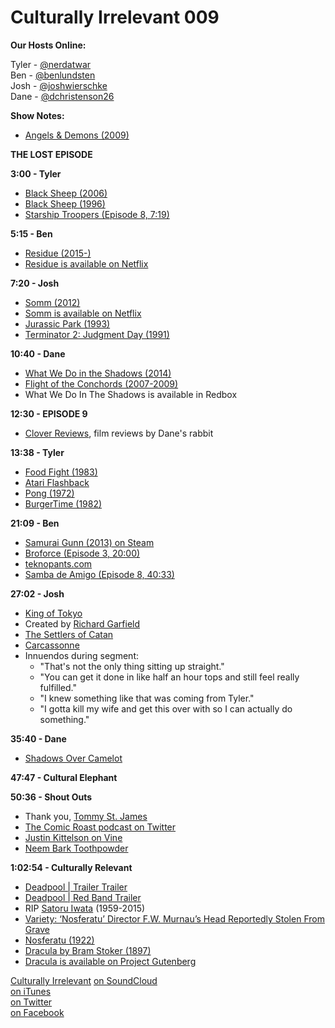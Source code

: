 # Culturally Irrelevant 009

**Our Hosts Online:**  

Tyler - [@nerdatwar]  
Ben - [@benlundsten]  
Josh - [@joshwierschke]  
Dane - [@dchristenson26]  

**Show Notes:**

 - [Angels & Demons (2009)](http://www.imdb.com/title/tt0808151/)

**THE LOST EPISODE**

**3:00 - Tyler**  

 - [Black Sheep (2006)](http://www.imdb.com/title/tt0779982/)
 - [Black Sheep (1996)](http://www.imdb.com/title/tt0115697/)
 - [Starship Troopers (Episode 8, 7:19)](http://www.culturallyirrelevant.com/podcast/8)

**5:15 - Ben**  

 - [Residue (2015-)](http://www.imdb.com/title/tt3328442/)
 - [Residue is available on Netflix](http://www.netflix.com/title/80035480)

**7:20 - Josh**  

 - [Somm (2012)](http://www.imdb.com/title/tt2204371/)
 - [Somm is available on Netflix](http://www.netflix.com/title/70273636)
 - [Jurassic Park (1993)](http://www.imdb.com/title/tt0107290/)
 - [Terminator 2: Judgment Day (1991)](http://www.imdb.com/title/tt0103064/)

**10:40 - Dane**  

 - [What We Do in the Shadows (2014)](http://www.imdb.com/title/tt3416742/)
 - [Flight of the Conchords (2007-2009)](http://www.imdb.com/title/tt0863046/)
 - What We Do In The Shadows is available in Redbox

**12:30 - EPISODE 9**

 - [Clover Reviews](http://thirstycatcollection.blogspot.com/2015/07/clover-reviews-volume-2-episode-5.html), film reviews by Dane's rabbit

**13:38 - Tyler**  

 - [Food Fight (1983)](https://en.wikipedia.org/wiki/Food_Fight_(video_game))
 - [Atari Flashback](https://en.wikipedia.org/wiki/Atari_Flashback)
 - [Pong (1972)](https://en.wikipedia.org/wiki/Pong)
 - [BurgerTime (1982)](https://en.wikipedia.org/wiki/BurgerTime)

**21:09 - Ben**  

 - [Samurai Gunn (2013) on Steam](http://store.steampowered.com/app/239090/)
 - [Broforce (Episode 3, 20:00)](http://www.culturallyirrelevant.com/podcast/3)
 - [teknopants.com](http://teknopants.com/)
 - [Samba de Amigo (Episode 8, 40:33)](http://www.culturallyirrelevant.com/podcast/8)

**27:02 - Josh**  

 - [King of Tokyo](https://en.wikipedia.org/wiki/King_of_Tokyo)
 - Created by [Richard Garfield](https://en.wikipedia.org/wiki/Richard_Garfield)
 - [The Settlers of Catan](https://en.wikipedia.org/wiki/Catan)
 - [Carcassonne](https://en.wikipedia.org/wiki/Carcassonne_(board_game))
 - Innuendos during segment:
     - "That's not the only thing sitting up straight."
     - "You can get it done in like half an hour tops and still feel really fulfilled."
     - "I knew something like that was coming from Tyler."
     - "I gotta kill my wife and get this over with so I can actually do something."

**35:40 - Dane**  

 - [Shadows Over Camelot](https://en.wikipedia.org/wiki/Shadows_Over_Camelot)

**47:47 - Cultural Elephant**

**50:36 - Shout Outs**

 - Thank you, [Tommy St. James](https://twitter.com/TommyStJames)
 - [The Comic Roast podcast on Twitter](https://twitter.com/thecomicroast)
 - [Justin Kittelson on Vine](https://vine.co/JustinKittelson)
 - [Neem Bark Toothpowder](https://neemtreefarms.com/shop/neem-bark-toothpowder/)

**1:02:54 - Culturally Relevant**

 - [Deadpool | Trailer Trailer](https://www.youtube.com/watch?v=QPZHBjyUGhQ)
 - [Deadpool | Red Band Trailer](https://www.youtube.com/watch?v=FyKWUTwSYAs)
 - RIP [Satoru Iwata](http://www.polygon.com/2015/7/12/8940053/nintendo-president-satoru-iwata-dies-at-55) (1959-2015)
 - [Variety: ‘Nosferatu’ Director F.W. Murnau’s Head Reportedly Stolen From Grave](http://variety.com/2015/film/news/f-w-murnau-head-stolen-nosferatu-dracula-1201540223/)
 - [Nosferatu (1922)](http://www.imdb.com/title/tt0013442/)
 - [Dracula by Bram Stoker (1897)](https://en.wikipedia.org/wiki/Dracula)
 - [Dracula is available on Project Gutenberg](http://www.gutenberg.org/ebooks/345)

[Culturally Irrelevant](http://www.culturallyirrelevant.com/)
[on SoundCloud](https://soundcloud.com/culturally-irrelevant)  
[on iTunes](https://itun.es/i6Lj4FQ)  
[on Twitter](https://twitter.com/cirrelevantpod)  
[on Facebook](https://www.facebook.com/culturallyirrelevant)  

[@nerdatwar]: http://twitter.com/nerdatwar
[@benlundsten]: http://twitter.com/benlundsten
[@joshwierschke]: http://twitter.com/joshwierschke
[@dchristenson26]: https://twitter.com/dchristenson26
